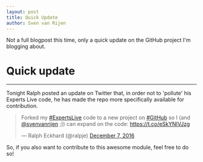 ```yaml
---
layout: post
title: Quick Update
author: Sven van Rijen
---
```


Not a full blogpost this time, only a quick update on the GitHub project I'm blogging about.

# Quick update 

-----

Tonight Ralph posted an update on Twitter that, in order not to 'pollute' his Experts Live code, he has made the repo more specifically available for contribution.

<blockquote class="twitter-tweet"><p lang="en" dir="ltr">Forked my <a href="https://twitter.com/hashtag/ExpertsLive?src=hash">#ExpertsLive</a> code to a new project on <a href="https://twitter.com/hashtag/GitHub?src=hash">#GitHub</a> so I (and <a href="https://twitter.com/svenvanrijen">@svenvanrijen</a> ;)) can expand on the code: <a href="https://t.co/eSkYNIVJzg">https://t.co/eSkYNIVJzg</a></p>&mdash; Ralph Eckhard (@ralpje) <a href="https://twitter.com/ralpje/status/806571434793435142">December 7, 2016</a></blockquote> <script async src="//platform.twitter.com/widgets.js" charset="utf-8"></script>

So, if you also want to contribute to this awesome module, feel free to do so!
